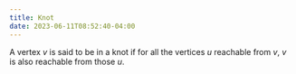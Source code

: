 ```yaml
---
title: Knot
date: 2023-06-11T08:52:40-04:00
---
```


A vertex $v$ is said to be in a knot if for all the vertices $u$ reachable from $v$, $v$ is also reachable from those $u$.